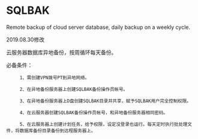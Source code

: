 # SQLBAK
Remote backup of cloud server database, daily backup on a weekly cycle.

2019.08.30修改 

云服务器数据库异地备份，按周循环每天备份。

必备条件：

         1、需创建VPN拨号PT到异地网络。

         2、在异地备份服务器上创建SQLBAK备份操作员帐号。
         
         3、在异地备份服务器上D盘创建SQLBAK目录并共享，赋予SQLBAK用户完全控制权限。
         
         4、在云服务器创建SQLBAK备份操作员帐号，和异地备份服务器相同密码。
         
         5、在云服务器上创建计划任务，给予权限，设定没登录也运行。每天定时执行批处理文件，将数据库备份目录备份到远程服务器上。
